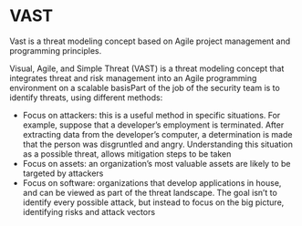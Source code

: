 # VAST

Vast is a threat modeling concept based on Agile project management and programming principles.

Visual, Agile, and Simple Threat (VAST) is a threat modeling concept that integrates threat and risk management into an Agile programming environment on a scalable basisPart of the job of the security team is to identify threats, using different methods:

* Focus on attackers: this is a useful method in specific situations. For example, suppose that a developer’s employment is terminated. After extracting data from the developer’s computer, a determination is made that the person was disgruntled and angry. Understanding this situation as a possible threat, allows mitigation steps to be taken
* Focus on assets: an organization’s most valuable assets are likely to be targeted by attackers
* Focus on software: organizations that develop applications in house, and can be viewed as part of the threat landscape. The goal isn’t to identify every possible attack, but instead to focus on the big picture, identifying risks and attack vectors
